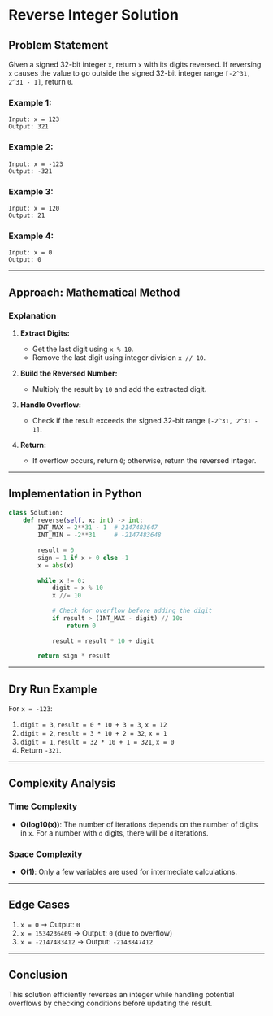 # Reverse Integer Solution

## Problem Statement

Given a signed 32-bit integer `x`, return `x` with its digits reversed. If reversing `x` causes the value to go outside the signed 32-bit integer range `[-2^31, 2^31 - 1]`, return `0`.

### Example 1:

```
Input: x = 123
Output: 321
```

### Example 2:

```
Input: x = -123
Output: -321
```

### Example 3:

```
Input: x = 120
Output: 21
```

### Example 4:

```
Input: x = 0
Output: 0
```

---

## Approach: Mathematical Method

### Explanation

1. **Extract Digits:**
    
    - Get the last digit using `x % 10`.
    - Remove the last digit using integer division `x // 10`.
2. **Build the Reversed Number:**
    
    - Multiply the result by `10` and add the extracted digit.
3. **Handle Overflow:**
    
    - Check if the result exceeds the signed 32-bit range `[-2^31, 2^31 - 1]`.
4. **Return:**
    
    - If overflow occurs, return `0`; otherwise, return the reversed integer.

---

## Implementation in Python

```python
class Solution:
    def reverse(self, x: int) -> int:
        INT_MAX = 2**31 - 1  # 2147483647
        INT_MIN = -2**31     # -2147483648
        
        result = 0
        sign = 1 if x > 0 else -1
        x = abs(x)
        
        while x != 0:
            digit = x % 10
            x //= 10
            
            # Check for overflow before adding the digit
            if result > (INT_MAX - digit) // 10:
                return 0
            
            result = result * 10 + digit
        
        return sign * result
```

---

## Dry Run Example

For `x = -123`:

1. `digit = 3`, `result = 0 * 10 + 3 = 3`, `x = 12`
2. `digit = 2`, `result = 3 * 10 + 2 = 32`, `x = 1`
3. `digit = 1`, `result = 32 * 10 + 1 = 321`, `x = 0`
4. Return `-321`.

---

## Complexity Analysis

### Time Complexity

- **O(log10(x))**: The number of iterations depends on the number of digits in `x`. For a number with `d` digits, there will be `d` iterations.

### Space Complexity

- **O(1)**: Only a few variables are used for intermediate calculations.

---

## Edge Cases

1. `x = 0` → Output: `0`
2. `x = 1534236469` → Output: `0` (due to overflow)
3. `x = -2147483412` → Output: `-2143847412`

---

## Conclusion

This solution efficiently reverses an integer while handling potential overflows by checking conditions before updating the result.